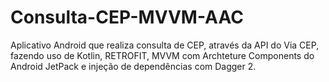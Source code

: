 # Consulta-CEP-MVVM-AAC
Aplicativo Android que realiza consulta de CEP, através da API do Via CEP, fazendo uso de Kotlin, RETROFIT, MVVM com Archteture Components do Android JetPack e injeção de dependências com Dagger 2.
